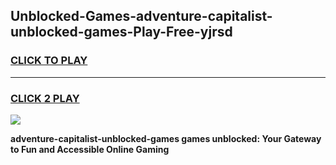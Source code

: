 
## Unblocked-Games-adventure-capitalist-unblocked-games-Play-Free-yjrsd
<h3>
<a href="https://premium76.site?title=adventure-capitalist-unblocked-games&ref=20M">CLICK TO PLAY</a></h3>
<hr>

<h3>
<a href="https://premium76.site?title=adventure-capitalist-unblocked-games&ref=20M">CLICK 2 PLAY</a>
  
</h3>

<a href="https://premium76.site?title=adventure-capitalist-unblocked-games&ref=19M"><img src="https://clearcache.store/games.png"></a>


**adventure-capitalist-unblocked-games games unblocked: Your Gateway to Fun and Accessible Online Gaming**
